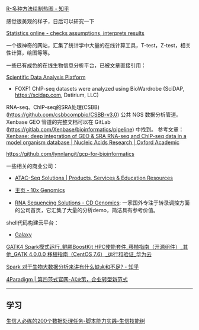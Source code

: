 
[R-多种方法绘制热图 - 知乎](https://zhuanlan.zhihu.com/p/93826698)

感觉很美观的样子，日后可以研究一下


[Statistics online - checks assumptions, interprets results](https://www.statskingdom.com/)

一个很神奇的网站，汇集了统计学中大量的在线计算工具，T-test，Z-test，相关性计算，绘图等等。




一些已有成色的在线生物信息分析平台，已被文章直接引用：

[Scientific Data Analysis Platform](https://scidap.com/)
- FOXF1 ChIP-seq  datasets  were analyzed using BioWardrobe (SciDAP, https://scidap.com, Datirium, LLC)

RNA-seq、ChIP-seq的SRA处理(CSBB) (https://github.com/csbbcompbio/CSBB-v3.0) 公共 NGS 数据分析管道。Xenbase GEO 管道的完整文档可以在 GitLab (https://gitlab.com/Xenbase/bioinformatics/pipeline) 中找到。 参考文章： [Xenbase: deep integration of GEO & SRA RNA-seq and ChIP-seq data in a model organism database | Nucleic Acids Research | Oxford Academic](https://academic.oup.com/nar/article/48/D1/D776/5626530)

https://github.com/lynnlangit/gcp-for-bioinformatics


一些相关的商业公司：

- [ATAC-Seq Solutions | Products, Services & Education Resources](https://www.activemotif.com/atac-seq?utm_source=amna&utm_medium=email)

- [主页 - 10x Genomics](https://www.10xgenomics.com/cn)

- [RNA Sequencing Solutions - CD Genomics](https://rna.cd-genomics.com/): 
  一家国外专注于转录调控方面的公司首页，它汇集了大量的分析demo，简洁具有参考价值。


shell代码构建云平台：

- [Galaxy](https://usegalaxy.org/)

[GATK4 Spark模式运行_鲲鹏BoostKit HPC使能套件_移植指南（开源组件）_其他_GATK 4.0.0.0 移植指南（CentOS 7.6）_运行和验证_华为云](https://support.huaweicloud.com/prtg-kunpenghpcs/kunpenggatk_02_0012.html#toTop)

[Spark 对于生物大数据分析来讲有什么缺点和不足? - 知乎](https://www.zhihu.com/question/32667654?sort=created)

[4Paradigm | 第四范式官网-AI决策，企业转型新范式](https://www.4paradigm.com/)

---
## 学习

[生信人必练的200个数据处理任务-脚本能力实践-生信技能树](http://www.biotrainee.com/forum-90-1.html)


